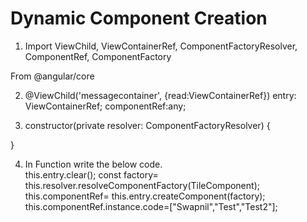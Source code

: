 # Dynamic Component Creation
1. Import 
ViewChild,
ViewContainerRef,
ComponentFactoryResolver,
ComponentRef,
ComponentFactory 

From @angular/core

2. @ViewChild('messagecontainer', {read:ViewContainerRef}) 
  entry: ViewContainerRef;
  componentRef:any;
  
  
3. constructor(private resolver: ComponentFactoryResolver) {

  }  
  
4.  In Function write the below code.   
	this.entry.clear();
    const factory= this.resolver.resolveComponentFactory(TileComponent);
    this.componentRef= this.entry.createComponent(factory);
    this.componentRef.instance.code=["Swapnil","Test","Test2"];
  